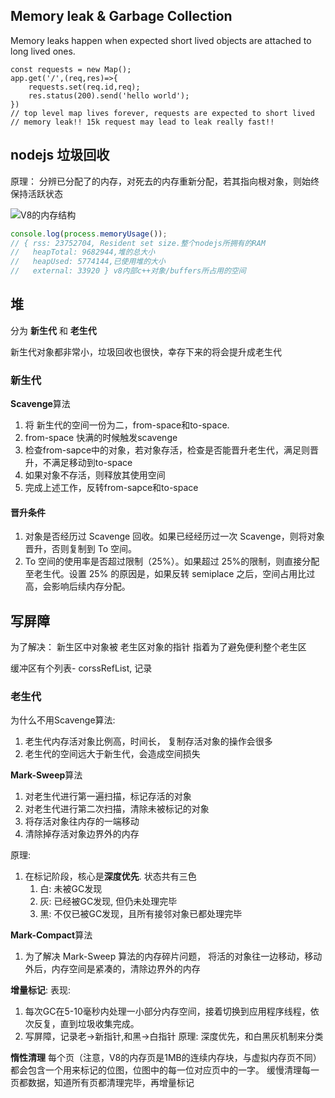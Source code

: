 ## Memory leak & Garbage Collection

Memory leaks happen when expected short lived objects are attached to long lived ones.

```javascrip
const requests = new Map();
app.get('/',(req,res)=>{
	requests.set(req.id,req);
	res.status(200).send('hello world');
})
// top level map lives forever, requests are expected to short lived
// memory leak!! 15k request may lead to leak really fast!!
```



## nodejs 垃圾回收

原理： 分辨已分配了的内存，对死去的内存重新分配，若其指向根对象，则始终保持活跃状态

![V8的内存结构](https://blog.linkeo.me/images/posts/v8-gc-memory.png)

```javascript
console.log(process.memoryUsage());
// { rss: 23752704, Resident set size.整个nodejs所拥有的RAM
//   heapTotal: 9682944,堆的总大小
//   heapUsed: 5774144,已使用堆的大小
//   external: 33920 } v8内部c++对象/buffers所占用的空间
```



## 堆

分为 **新生代** 和 **老生代**

新生代对象都非常小，垃圾回收也很快，幸存下来的将会提升成老生代

### 新生代

**Scavenge**算法

1. 将 新生代的空间一份为二，from-space和to-space.
2. from-space 快满的时候触发scavenge
3. 检查from-sapce中的对象，若对象存活，检查是否能晋升老生代，满足则晋升，不满足移动到to-space
4. 如果对象不存活，则释放其使用空间
5. 完成上述工作，反转from-sapce和to-space

#### 晋升条件

1. 对象是否经历过 Scavenge 回收。如果已经经历过一次 Scavenge，则将对象晋升，否则复制到 To 空间。
2. To 空间的使用率是否超过限制（25%）。如果超过 25%的限制，则直接分配至老生代。设置 25% 的原因是，如果反转 semiplace 之后，空间占用比过高，会影响后续内存分配。

## 写屏障

为了解决： 新生区中对象被 老生区对象的指针 指着为了避免便利整个老生区

缓冲区有个列表- corssRefList, 记录

### 老生代

为什么不用Scavenge算法:

1. 老生代内存活对象比例高，时间长， 复制存活对象的操作会很多
2. 老生代的空间远大于新生代，会造成空间损失

**Mark-Sweep**算法

1. 对老生代进行第一遍扫描，标记存活的对象 
2. 对老生代进行第二次扫描，清除未被标记的对象 
3. 将存活对象往内存的一端移动 
4. 清除掉存活对象边界外的内存

原理:
1. 在标记阶段，核心是**深度优先**. 状态共有三色
	1. 白: 未被GC发现
	2. 灰: 已经被GC发现, 但仍未处理完毕
	3. 黑: 不仅已被GC发现，且所有接邻对象已都处理完毕


**Mark-Compact**算法

1. 为了解决 Mark-Sweep 算法的内存碎片问题， 将活的对象往一边移动，移动外后，内存空间是紧凑的，清除边界外的内存

**增量标记**:
表现: 
1. 每次GC在5-10毫秒内处理一小部分内存空间，接着切换到应用程序线程，依次反复，直到垃圾收集完成。
2. 写屏障，记录老->新指针,和黑->白指针
原理:  深度优先，和白黑灰机制来分类



**惰性清理**
每个页（注意，V8的内存页是1MB的连续内存块，与虚拟内存页不同）都会包含一个用来标记的位图，位图中的每一位对应页中的一字。
缓慢清理每一页都数据，知道所有页都清理完毕，再增量标记









